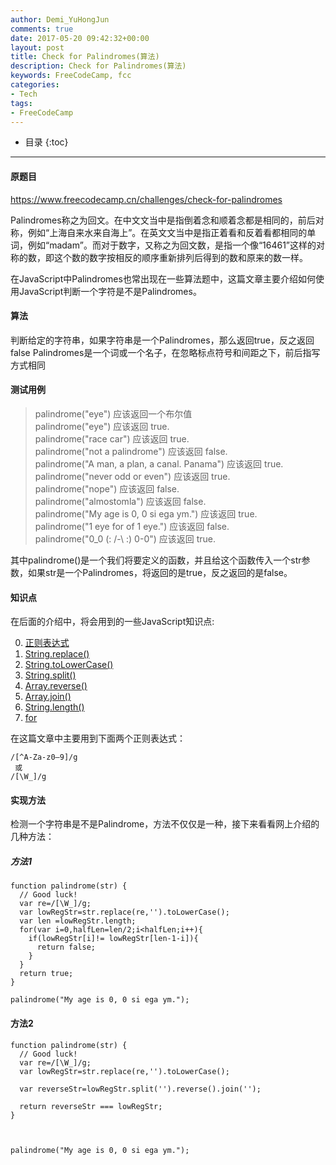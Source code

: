 ```yaml
---
author: Demi_YuHongJun
comments: true
date: 2017-05-20 09:42:32+00:00
layout: post
title: Check for Palindromes(算法)
description: Check for Palindromes(算法)
keywords: FreeCodeCamp, fcc
categories:
- Tech
tags:
- FreeCodeCamp
---
```

* 目录
{:toc}
---
#### 原题目
 https://www.freecodecamp.cn/challenges/check-for-palindromes
 
 Palindromes称之为回文。在中文文当中是指倒着念和顺着念都是相同的，前后对称，例如“上海自来水来自海上”。在英文文当中是指正着看和反着看都相同的单词，例如“madam”。而对于数字，又称之为回文数，是指一个像“16461”这样的对称的数，即这个数的数字按相反的顺序重新排列后得到的数和原来的数一样。
 
 在JavaScript中Palindromes也常出现在一些算法题中，这篇文章主要介绍如何使用JavaScript判断一个字符是不是Palindromes。
 
#### 算法
判断给定的字符串，如果字符串是一个Palindromes，那么返回true，反之返回false
Palindromes是一个词或一个名子，在忽略标点符号和间距之下，前后指写方式相同
#### 测试用例

>palindrome("eye") 应该返回一个布尔值<br/>
palindrome("eye") 应该返回 true.<br/>
palindrome("race car") 应该返回 true.<br/>
palindrome("not a palindrome") 应该返回 false.<br/>
palindrome("A man, a plan, a canal. Panama") 应该返回 true.<br/>
palindrome("never odd or even") 应该返回 true.<br/>
palindrome("nope") 应该返回 false.<br/>
palindrome("almostomla") 应该返回 false.<br/>
palindrome("My age is 0, 0 si ega ym.") 应该返回 true.<br/>
palindrome("1 eye for of 1 eye.") 应该返回 false.<br/>
palindrome("0_0 (: /-\ :) 0-0") 应该返回 true.<br/>

其中palindrome()是一个我们将要定义的函数，并且给这个函数传入一个str参数，如果str是一个Palindromes，将返回的是true，反之返回的是false。

#### 知识点
在后面的介绍中，将会用到的一些JavaScript知识点:

0. [正则表达式](https://developer.mozilla.org/zh-CN/docs/Web/JavaScript/Guide/Regular_Expressions)
1. [String.replace()](https://developer.mozilla.org/zh-CN/docs/Web/JavaScript/Reference/Global_Objects/String/replace)
2. [String.toLowerCase()](https://developer.mozilla.org/zh-CN/docs/Web/JavaScript/Reference/Global_Objects/String/toLowerCase)
3. [String.split()](https://developer.mozilla.org/zh-CN/docs/Web/JavaScript/Reference/Global_Objects/String/split)
4. [Array.reverse()](https://developer.mozilla.org/zh-CN/docs/Web/JavaScript/Reference/Global_Objects/Array/reverse)
5. [Array.join()](https://developer.mozilla.org/zh-CN/docs/Web/JavaScript/Reference/Global_Objects/Array/join)
6. [String.length()](https://developer.mozilla.org/zh-CN/docs/Web/JavaScript/Reference/Global_Objects/String/length)
7. [for](https://developer.mozilla.org/zh-CN/docs/Web/JavaScript/Reference/Statements/for)

在这篇文章中主要用到下面两个正则表达式：

```
/[^A-Za-z0–9]/g 
 或
/[\W_]/g
```

#### 实现方法
检测一个字符串是不是Palindrome，方法不仅仅是一种，接下来看看网上介绍的几种方法：
##### 方法1
```
function palindrome(str) {
  // Good luck!
  var re=/[\W_]/g;
  var lowRegStr=str.replace(re,'').toLowerCase();
  var len =lowRegStr.length;
  for(var i=0,halfLen=len/2;i<halfLen;i++){
    if(lowRegStr[i]!= lowRegStr[len-1-i]){
      return false;
    }
  }
  return true;
}

palindrome("My age is 0, 0 si ega ym.");
```

#### 方法2
```
function palindrome(str) {
  // Good luck!
  var re=/[\W_]/g;
  var lowRegStr=str.replace(re,'').toLowerCase();
 
  var reverseStr=lowRegStr.split('').reverse().join('');

  return reverseStr === lowRegStr;
}



palindrome("My age is 0, 0 si ega ym.");

```